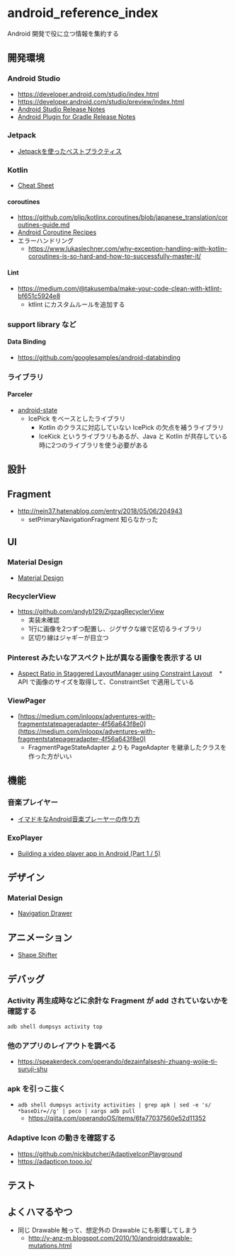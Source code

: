 # android_reference_index

Android 開発で役に立つ情報を集約する

## 開発環境

### Android Studio

* https://developer.android.com/studio/index.html
* https://developer.android.com/studio/preview/index.html
* [Android Studio Release Notes](https://developer.android.com/studio/releases/index.html)
* [Android Plugin for Gradle Release Notes](https://developer.android.com/studio/releases/gradle-plugin.html)

### Jetpack

* [Jetpackを使ったベストプラクティス](https://github.com/googlesamples/android-sunflower)

### Kotlin

* [Cheat Sheet](https://blog.kotlin-academy.com/kotlin-cheat-sheet-1137588c75a)

#### coroutines

* https://github.com/pljp/kotlinx.coroutines/blob/japanese_translation/coroutines-guide.md
* [Android Coroutine Recipes](https://proandroiddev.com/android-coroutine-recipes-33467a4302e9)
* エラーハンドリング 
    * https://www.lukaslechner.com/why-exception-handling-with-kotlin-coroutines-is-so-hard-and-how-to-successfully-master-it/

#### Lint

* https://medium.com/@takusemba/make-your-code-clean-with-ktlint-bf651c5924e8
    * ktlint にカスタムルールを追加する

### support library など

#### Data Binding

* https://github.com/googlesamples/android-databinding

### ライブラリ

#### Parceler

* [android-state](https://github.com/evernote/android-state)
    * IcePick をベースとしたライブラリ
        * Kotlin のクラスに対応していない IcePick の欠点を補うライブラリ
        * IceKick というライブラリもあるが、Java と Kotlin が共存している時に2つのライブラリを使う必要がある

## 設計

## Fragment

* http://nein37.hatenablog.com/entry/2018/05/06/204943
   * setPrimaryNavigationFragment 知らなかった

## UI

### Material Design

* [Material Design](https://material.io/design/)

### RecyclerView

* https://github.com/andyb129/ZigzagRecyclerView
    * 実装未確認
    * 1行に画像を2つずつ配置し、ジグザクな線で区切るライブラリ
    * 区切り線はジャギーが目立つ

### Pinterest みたいなアスペクト比が異なる画像を表示する UI

* [Aspect Ratio in Staggered LayoutManager using Constraint Layout](https://medium.com/@burhanrashid52/aspect-ratio-in-staggered-layoutmanager-using-constraint-layout-9845d04d1962)
   * API で画像のサイズを取得して、ConstraintSet で適用している

### ViewPager

* [https://medium.com/inloopx/adventures-with-fragmentstatepageradapter-4f56a643f8e0](https://medium.com/inloopx/adventures-with-fragmentstatepageradapter-4f56a643f8e0)
    * FragmentPageStateAdapter よりも PageAdapter を継承したクラスを作った方がいい

## 機能

### 音楽プレイヤー

* [イマドキなAndroid音楽プレーヤーの作り方](https://qiita.com/siy1121/items/f01167186a6677c22435)

### ExoPlayer

* [Building a video player app in Android (Part 1 / 5)](https://medium.com/google-developers/building-a-video-player-app-in-android-part-1-5-d95770ef762d)

## デザイン

### Material Design

* [Navigation Drawer](./MaterialDesign/NavigationDrawer.md)

## アニメーション

* [Shape Shifter](https://shapeshifter.design/)

## デバッグ

### Activity 再生成時などに余計な Fragment が add されていないかを確認する

`adb shell dumpsys activity top`

### 他のアプリのレイアウトを調べる

* https://speakerdeck.com/operando/dezainfalseshi-zhuang-wojie-ti-suruji-shu

### apk を引っこ抜く

* `adb shell dumpsys activity activities | grep apk | sed -e 's/ *baseDir=//g' | peco | xargs adb pull`
   * https://qiita.com/operandoOS/items/6fa77037560e52d11352

### Adaptive Icon の動きを確認する

* https://github.com/nickbutcher/AdaptiveIconPlayground
* https://adapticon.tooo.io/

## テスト

## よくハマるやつ

* 同じ Drawable 触って、想定外の Drawable にも影響してしまう
    * http://y-anz-m.blogspot.com/2010/10/androiddrawable-mutations.html
